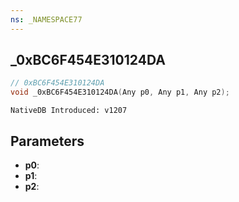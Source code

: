 ```yaml
---
ns: _NAMESPACE77
---
```

## _0xBC6F454E310124DA

```c
// 0xBC6F454E310124DA
void _0xBC6F454E310124DA(Any p0, Any p1, Any p2);
```

```
NativeDB Introduced: v1207
```

## Parameters
* **p0**:
* **p1**:
* **p2**:
